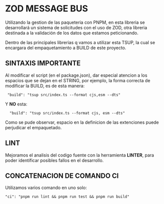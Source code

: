 # ZOD MESSAGE BUS

Utilizando la gestion de las paqueteria con PNPM, en esta libreria se desarrollará un sistema de solicitudes con el uso de ZOD, otra libreria destinada a la validación de los datos que estamos peticionando.

Dentro de las principales librerias q vamos a utilizar esta TSUP, la cual se encargara del empaquetamiento a BUILD de este proyecto.

## SINTAXIS IMPORTANTE

Al modificar el script (en el package.json), dar especial atencion a los espacios que se dejan en el STRING, por ejemplo, la forma correcta de modificar la BUILD, es de esta manera:

```
 "build": "tsup src/index.ts --format cjs,esm --dts"
``` 

Y **NO** esta:

```
  "build": "tsup src/index.ts --format cjs, esm --dts" 
```  

Como se pude observar, espacio en la definicion de las extenciones puede perjudicar el empaquetado.

## LINT

Mejoramos el analisis del codigo fuente con la herramienta **LINTER**, para poder identificar posibles fallos en el desarrollo.

## CONCATENACION DE COMANDO CI

Utilizamos varios comando en uno solo:

```
"ci": "pnpm run lint && pnpm run test && pnpm run build"
```

